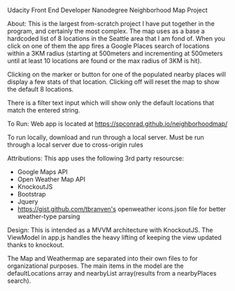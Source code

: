 Udacity Front End Developer Nanodegree Neighborhood Map Project

About: 
This is the largest from-scratch project I have put together in the program, and certainly the most complex. The map uses as a base a hardcoded list of 8 locations in the Seattle area that I am fond of. When you click on one of them the app fires a Google Places search of locations within a 3KM radius (starting at 500meters and incrementing at 500meters until at least 10 locations are found or the max radius of 3KM is hit). 

Clicking on the marker or button for one of the populated nearby places will display a few stats of that location. Clicking off will reset the map to show the default 8 locations. 

There is a filter text input which will show only the default locations that match the entered string.


To Run:
Web app is located at https://spconrad.github.io/neighborhoodmap/

To run locally, download and run through a local server. Must be run through a local server due to cross-origin rules


Attributions:
This app uses the following 3rd party resourcse:
* Google Maps API
* Open Weather Map API
* KnockoutJS
* Bootstrap
* Jquery 
* https://gist.github.com/tbranyen's openweather icons.json file for better weather-type parsing 

Design:
This is intended as a MVVM architecture with KnockoutJS. The ViewModel in app.js handles the heavy lifting of keeping the view updated thanks to knockout. 

The Map and Weathermap are separated into their own files to for organizational purposes. The main items in the model are the defaultLocations array and nearbyList array(results from a nearbyPlaces search).